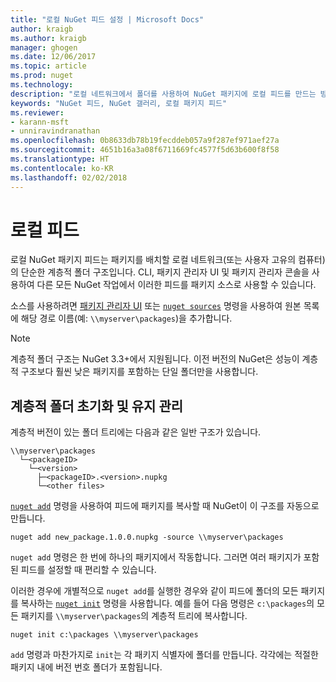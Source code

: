 ```yaml
---
title: "로컬 NuGet 피드 설정 | Microsoft Docs"
author: kraigb
ms.author: kraigb
manager: ghogen
ms.date: 12/06/2017
ms.topic: article
ms.prod: nuget
ms.technology: 
description: "로컬 네트워크에서 폴더를 사용하여 NuGet 패키지에 로컬 피드를 만드는 방법"
keywords: "NuGet 피드, NuGet 갤러리, 로컬 패키지 피드"
ms.reviewer:
- karann-msft
- unniravindranathan
ms.openlocfilehash: 0b8633db78b19fecddeb057a9f287ef971aef27a
ms.sourcegitcommit: 4651b16a3a08f6711669fc4577f5d63b600f8f58
ms.translationtype: HT
ms.contentlocale: ko-KR
ms.lasthandoff: 02/02/2018
---
```

# <a name="local-feeds"></a>로컬 피드

로컬 NuGet 패키지 피드는 패키지를 배치할 로컬 네트워크(또는 사용자 고유의 컴퓨터)의 단순한 계층적 폴더 구조입니다. CLI, 패키지 관리자 UI 및 패키지 관리자 콘솔을 사용하여 다른 모든 NuGet 작업에서 이러한 피드를 패키지 소스로 사용할 수 있습니다.

소스를 사용하려면 [패키지 관리자 UI](../tools/package-manager-ui.md#package-sources) 또는 [`nuget sources`](../tools/cli-ref-sources.md) 명령을 사용하여 원본 목록에 해당 경로 이름(예: `\\myserver\packages`)을 추가합니다.

> [!Note]
> 계층적 폴더 구조는 NuGet 3.3+에서 지원됩니다. 이전 버전의 NuGet은 성능이 계층적 구조보다 훨씬 낮은 패키지를 포함하는 단일 폴더만을 사용합니다.

## <a name="initializing-and-maintaining-hierarchical-folders"></a>계층적 폴더 초기화 및 유지 관리

계층적 버전이 있는 폴더 트리에는 다음과 같은 일반 구조가 있습니다.

    \\myserver\packages
      └─<packageID>
        └─<version>
          ├─<packageID>.<version>.nupkg
          └─<other files>

[`nuget add`](../tools/cli-ref-add.md) 명령을 사용하여 피드에 패키지를 복사할 때 NuGet이 이 구조를 자동으로 만듭니다.

```cli
nuget add new_package.1.0.0.nupkg -source \\myserver\packages
```

`nuget add` 명령은 한 번에 하나의 패키지에서 작동합니다. 그러면 여러 패키지가 포함된 피드를 설정할 때 편리할 수 있습니다.

이러한 경우에 개별적으로 `nuget add`를 실행한 경우와 같이 피드에 폴더의 모든 패키지를 복사하는 [`nuget init`](../tools/cli-ref-init.md) 명령을 사용합니다. 예를 들어 다음 명령은 `c:\packages`의 모든 패키지를 `\\myserver\packages`의 계층적 트리에 복사합니다.

```cli
nuget init c:\packages \\myserver\packages
```

`add` 명령과 마찬가지로 `init`는 각 패키지 식별자에 폴더를 만듭니다. 각각에는 적절한 패키지 내에 버전 번호 폴더가 포함됩니다.
